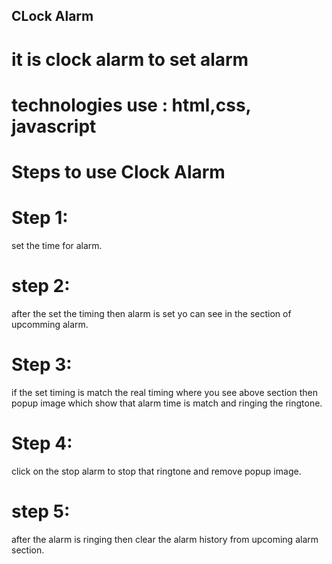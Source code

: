 

## CLock Alarm
# it is clock alarm to set alarm
# technologies use : html,css, javascript
# Steps to use  Clock Alarm
# Step 1: 
set the  time for alarm.
# step 2: 
after the set the timing then alarm is set yo can see in the  section of upcomming alarm.
# Step 3:  
if the set timing is match the real timing where you see above section then popup image
 which show that alarm time is match and ringing the ringtone.
# Step 4: 
click on the stop alarm to stop that ringtone and remove popup image.
# step 5: 
after the alarm is ringing then clear the alarm history from upcoming alarm section.